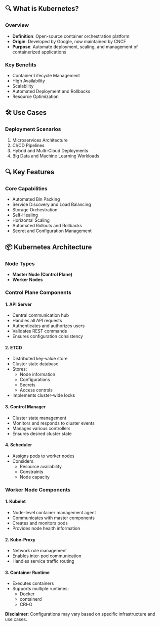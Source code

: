 
## 🔍 What is Kubernetes?

### Overview
- **Definition**: Open-source container orchestration platform
- **Origin**: Developed by Google, now maintained by CNCF
- **Purpose**: Automate deployment, scaling, and management of containerized applications

### Key Benefits
- Container Lifecycle Management
- High Availability
- Scalability
- Automated Deployment and Rollbacks
- Resource Optimization

## 🛠 Use Cases

### Deployment Scenarios
1. Microservices Architecture
2. CI/CD Pipelines
3. Hybrid and Multi-Cloud Deployments
4. Big Data and Machine Learning Workloads

## 🔍 Key Features

### Core Capabilities
- Automated Bin Packing
- Service Discovery and Load Balancing
- Storage Orchestration
- Self-Healing
- Horizontal Scaling
- Automated Rollouts and Rollbacks
- Secret and Configuration Management

## 📦 Kubernetes Architecture

### Node Types
- **Master Node (Control Plane)**
- **Worker Nodes**

### Control Plane Components

#### 1. API Server
- Central communication hub
- Handles all API requests
- Authenticates and authorizes users
- Validates REST commands
- Ensures configuration consistency

#### 2. ETCD
- Distributed key-value store
- Cluster state database
- Stores:
  - Node information
  - Configurations
  - Secrets
  - Access controls
- Implements cluster-wide locks

#### 3. Control Manager
- Cluster state management
- Monitors and responds to cluster events
- Manages various controllers
- Ensures desired cluster state

#### 4. Scheduler
- Assigns pods to worker nodes
- Considers:
  - Resource availability
  - Constraints
  - Node capacity

### Worker Node Components

#### 1. Kubelet
- Node-level container management agent
- Communicates with master components
- Creates and monitors pods
- Provides node health information

#### 2. Kube-Proxy
- Network rule management
- Enables inter-pod communication
- Handles service traffic routing

#### 3. Container Runtime
- Executes containers
- Supports multiple runtimes:
  - Docker
  - containerd
  - CRI-O

**Disclaimer**: Configurations may vary based on specific infrastructure and use cases.